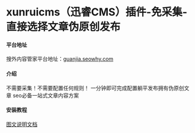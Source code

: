 # xunruicms（迅睿CMS）插件-免采集-直接选择文章伪原创发布

#### 平台地址
搜外内容管家平台地址：<a href="https://guanjia.seowhy.com">guanjia.seowhy.com</a>
#### 介绍
不需要采集！不需要配置任何规则！ 一分钟即可完成配置躺平发布拥有伪原创文章 seo必备一站式文章内容方案

#### 安装教程
<a href="https://www.seowhy.com/a/2087.html">图文说明文档</a>
